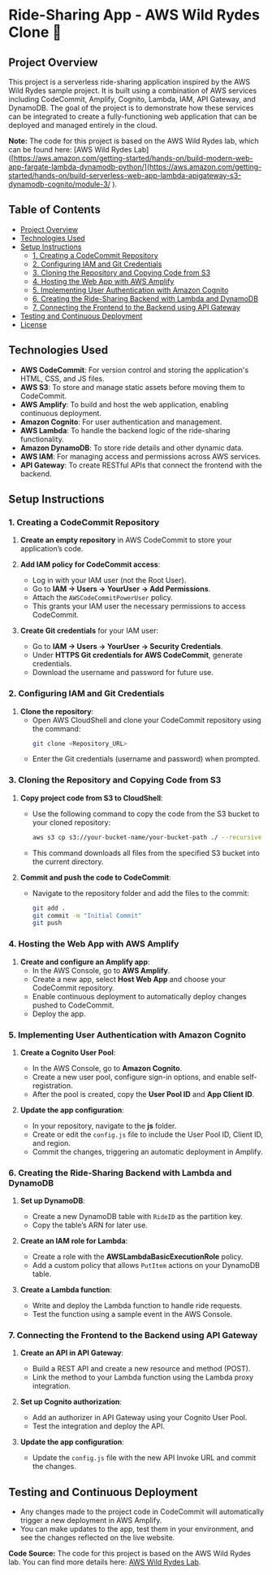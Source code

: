 # Ride-Sharing App - AWS Wild Rydes Clone 🦄

## Project Overview

This project is a serverless ride-sharing application inspired by the AWS Wild Rydes sample project. It is built using a combination of AWS services including CodeCommit, Amplify, Cognito, Lambda, IAM, API Gateway, and DynamoDB. The goal of the project is to demonstrate how these services can be integrated to create a fully-functioning web application that can be deployed and managed entirely in the cloud.

**Note:** The code for this project is based on the AWS Wild Rydes lab, which can be found here: [AWS Wild Rydes Lab]([https://aws.amazon.com/getting-started/hands-on/build-modern-web-app-fargate-lambda-dynamodb-python/](https://aws.amazon.com/getting-started/hands-on/build-serverless-web-app-lambda-apigateway-s3-dynamodb-cognito/module-3/ 
).

## Table of Contents

- [Project Overview](#project-overview)
- [Technologies Used](#technologies-used)
- [Setup Instructions](#setup-instructions)
  - [1. Creating a CodeCommit Repository](#1-creating-a-codecommit-repository)
  - [2. Configuring IAM and Git Credentials](#2-configuring-iam-and-git-credentials)
  - [3. Cloning the Repository and Copying Code from S3](#3-cloning-the-repository-and-copying-code-from-s3)
  - [4. Hosting the Web App with AWS Amplify](#4-hosting-the-web-app-with-aws-amplify)
  - [5. Implementing User Authentication with Amazon Cognito](#5-implementing-user-authentication-with-amazon-cognito)
  - [6. Creating the Ride-Sharing Backend with Lambda and DynamoDB](#6-creating-the-ride-sharing-backend-with-lambda-and-dynamodb)
  - [7. Connecting the Frontend to the Backend using API Gateway](#7-connecting-the-frontend-to-the-backend-using-api-gateway)
- [Testing and Continuous Deployment](#testing-and-continuous-deployment)
- [License](#license)

## Technologies Used

- **AWS CodeCommit**: For version control and storing the application's HTML, CSS, and JS files.
- **AWS S3**: To store and manage static assets before moving them to CodeCommit.
- **AWS Amplify**: To build and host the web application, enabling continuous deployment.
- **Amazon Cognito**: For user authentication and management.
- **AWS Lambda**: To handle the backend logic of the ride-sharing functionality.
- **Amazon DynamoDB**: To store ride details and other dynamic data.
- **AWS IAM**: For managing access and permissions across AWS services.
- **API Gateway**: To create RESTful APIs that connect the frontend with the backend.

## Setup Instructions

### 1. Creating a CodeCommit Repository

1. **Create an empty repository** in AWS CodeCommit to store your application’s code.

2. **Add IAM policy for CodeCommit access**:
   - Log in with your IAM user (not the Root User).
   - Go to **IAM -> Users -> YourUser -> Add Permissions**.
   - Attach the `AWSCodeCommitPowerUser` policy.
   - This grants your IAM user the necessary permissions to access CodeCommit.

3. **Create Git credentials** for your IAM user:
   - Go to **IAM -> Users -> YourUser -> Security Credentials**.
   - Under **HTTPS Git credentials for AWS CodeCommit**, generate credentials.
   - Download the username and password for future use.

### 2. Configuring IAM and Git Credentials

1. **Clone the repository**:
   - Open AWS CloudShell and clone your CodeCommit repository using the command:
     ```bash
     git clone <Repository_URL>
     ```
   - Enter the Git credentials (username and password) when prompted.

### 3. Cloning the Repository and Copying Code from S3

1. **Copy project code from S3 to CloudShell**:
   - Use the following command to copy the code from the S3 bucket to your cloned repository:
     ```bash
     aws s3 cp s3://your-bucket-name/your-bucket-path ./ --recursive
     ```
   - This command downloads all files from the specified S3 bucket into the current directory.

2. **Commit and push the code to CodeCommit**:
   - Navigate to the repository folder and add the files to the commit:
     ```bash
     git add .
     git commit -m "Initial Commit"
     git push
     ```

### 4. Hosting the Web App with AWS Amplify

1. **Create and configure an Amplify app**:
   - In the AWS Console, go to **AWS Amplify**.
   - Create a new app, select **Host Web App** and choose your CodeCommit repository.
   - Enable continuous deployment to automatically deploy changes pushed to CodeCommit.
   - Deploy the app.

### 5. Implementing User Authentication with Amazon Cognito

1. **Create a Cognito User Pool**:
   - In the AWS Console, go to **Amazon Cognito**.
   - Create a new user pool, configure sign-in options, and enable self-registration.
   - After the pool is created, copy the **User Pool ID** and **App Client ID**.

2. **Update the app configuration**:
   - In your repository, navigate to the **js** folder.
   - Create or edit the `config.js` file to include the User Pool ID, Client ID, and region.
   - Commit the changes, triggering an automatic deployment in Amplify.

### 6. Creating the Ride-Sharing Backend with Lambda and DynamoDB

1. **Set up DynamoDB**:
   - Create a new DynamoDB table with `RideID` as the partition key.
   - Copy the table’s ARN for later use.

2. **Create an IAM role for Lambda**:
   - Create a role with the **AWSLambdaBasicExecutionRole** policy.
   - Add a custom policy that allows `PutItem` actions on your DynamoDB table.

3. **Create a Lambda function**:
   - Write and deploy the Lambda function to handle ride requests.
   - Test the function using a sample event in the AWS Console.

### 7. Connecting the Frontend to the Backend using API Gateway

1. **Create an API in API Gateway**:
   - Build a REST API and create a new resource and method (POST).
   - Link the method to your Lambda function using the Lambda proxy integration.

2. **Set up Cognito authorization**:
   - Add an authorizer in API Gateway using your Cognito User Pool.
   - Test the integration and deploy the API.

3. **Update the app configuration**:
   - Update the `config.js` file with the new API Invoke URL and commit the changes.

## Testing and Continuous Deployment

- Any changes made to the project code in CodeCommit will automatically trigger a new deployment in AWS Amplify.
- You can make updates to the app, test them in your environment, and see the changes reflected on the live website.


**Code Source:** The code for this project is based on the AWS Wild Rydes lab. You can find more details here: [AWS Wild Rydes Lab](https://aws.amazon.com/getting-started/hands-on/build-modern-web-app-fargate-lambda-dynamodb-python/).
